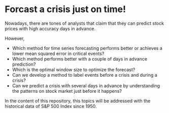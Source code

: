 # Forcast a crisis just on time!

Nowadays, there are tones of analysts that claim that they can predict stock prices with high accuracy days in advance.

However, 

* Which method for time series forecasting performs better or achieves a lower mean squared error in critical events?
* Which method performs better with a couple of days in advance prediction?
* Which is the optimal window size to optimize the forecast?
* Can we develop a method to label events before a crisis and during a crisis?
* Can we predict a crisis with several days in advance by understanding the patterns on stock market just before it happens?

In the content of this repository, this topics will be addressed with the historical data of S&P 500 Index since 1950.

